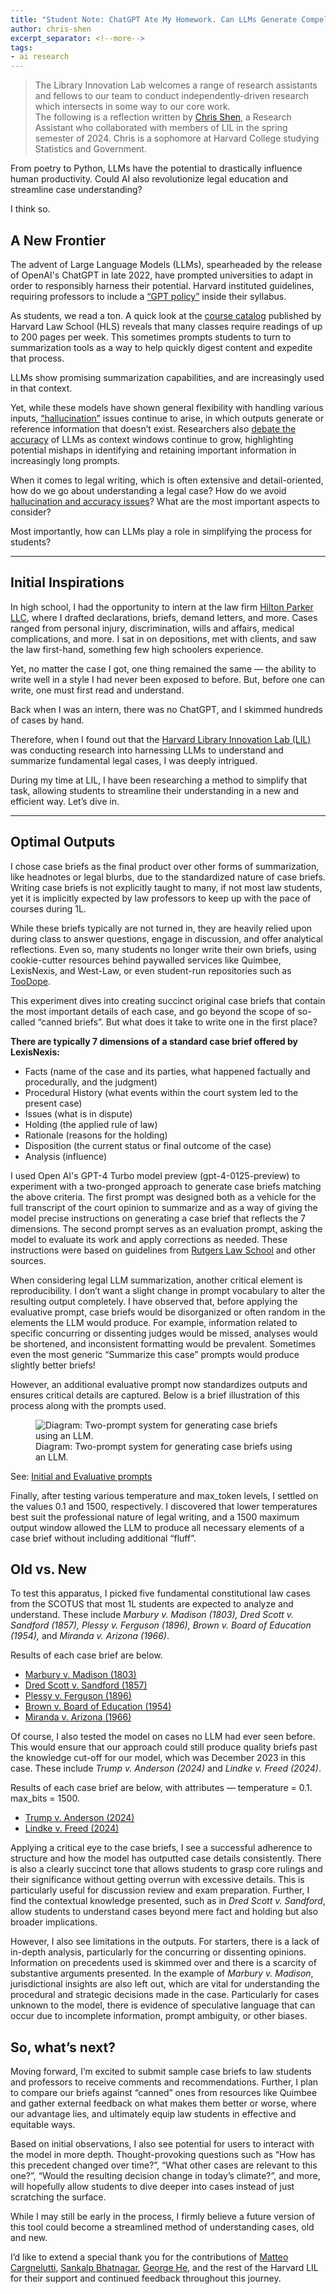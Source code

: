 ```yaml
---
title: "Student Note: ChatGPT Ate My Homework. Can LLMs Generate Compelling Case Briefs?"
author: chris-shen
excerpt_separator: <!--more-->
tags:
- ai research
---
```


> The Library Innovation Lab welcomes a range of research assistants and fellows to our team to conduct independently-driven research which intersects in some way to our core work.<br>
> The following is a reflection written by [Chris Shen](/about/#chris-shen), a Research Assistant who collaborated with members of LIL in the spring semester of 2024. Chris is a sophomore at Harvard College studying Statistics and Government.

From poetry to Python, LLMs have the potential to drastically influence human productivity. Could AI also revolutionize legal education and streamline case understanding? 

I think so.

<!--more-->

## A New Frontier

The advent of Large Language Models (LLMs), spearheaded by the release of OpenAI's ChatGPT in late 2022, have prompted universities to adapt in order to responsibly harness their potential. Harvard instituted guidelines, requiring professors to include a [“GPT policy”](https://oue.fas.harvard.edu/ai-guidance) inside their syllabus. 

As students, we read a ton. A quick look at the [course catalog](https://hls.harvard.edu/wp-content/uploads/course-catalogs/hls-course-catalog-2023-2024.pdf) published by Harvard Law School (HLS) reveals that many classes require readings of up to 200 pages per week. This sometimes prompts students to turn to summarization tools as a way to help quickly digest content and expedite that process. 

LLMs show promising summarization capabilities, and are increasingly used in that context.

Yet, while these models have shown general flexibility with handling various inputs, [“hallucination”](https://arxiv.org/abs/2401.06796) issues continue to arise, in which outputs generate or reference information that doesn’t exist. Researchers also [debate the accuracy](https://arxiv.org/abs/2404.06654) of LLMs as context windows continue to grow, highlighting potential mishaps in identifying and retaining important information in increasingly long prompts.

When it comes to legal writing, which is often extensive and detail-oriented, how do we go about understanding a legal case? How do we avoid [hallucination and accuracy issues](https://hai.stanford.edu/news/hallucinating-law-legal-mistakes-large-language-models-are-pervasive)? What are the most important aspects to consider? 

Most importantly, how can LLMs play a role in simplifying the process for students?

---

## Initial Inspirations

In high school, I had the opportunity to intern at the law firm [Hilton Parker LLC](https://hiltonparker.com), where I drafted declarations, briefs, demand letters, and more. Cases ranged from personal injury, discrimination, wills and affairs, medical complications, and more. I sat in on depositions, met with clients, and saw the law first-hand, something few high schoolers experience. 

Yet, no matter the case I got, one thing remained the same –– the ability to write well in a style I had never been exposed to before. But, before one can write, one must first read and understand. 

Back when I was an intern, there was no ChatGPT, and I skimmed hundreds of cases by hand. 

Therefore, when I found out that the [Harvard Library Innovation Lab (LIL)](https://lil.law.harvard.edu) was conducting research into harnessing LLMs to understand and summarize fundamental legal cases, I was deeply intrigued. 

During my time at LIL, I have been researching a method to simplify that task, allowing students to streamline their understanding in a new and efficient way. Let’s dive in.

---

## Optimal Outputs

I chose case briefs as the final product over other forms of summarization, like headnotes or legal blurbs, due to the standardized nature of case briefs. Writing case briefs is not explicitly taught to many, if not most law students, yet it is implicitly expected by law professors to keep up with the pace of courses during 1L. 

While these briefs typically are not turned in, they are heavily relied upon during class to answer questions, engage in discussion, and offer analytical reflections. Even so, many students no longer write their own briefs, using cookie-cutter resources behind paywalled services like Quimbee, LexisNexis, and West-Law, or even student-run repositories such as [TooDope](https://toodope.org).

This experiment dives into creating succinct original case briefs that contain the most important details of each case, and go beyond the scope of so-called “canned briefs”. But what does it take to write one in the first place?

**There are typically 7 dimensions of a standard case brief offered by LexisNexis:**

- Facts (name of the case and its parties, what happened factually and procedurally, and the judgment)
- Procedural History (what events within the court system led to the present case)
- Issues (what is in dispute)
- Holding (the applied rule of law)
- Rationale (reasons for the holding)
-  Disposition (the current status or final outcome of the case)
- Analysis (influence)

I used Open AI's GPT-4 Turbo model preview (gpt-4-0125-preview) to experiment with a two-pronged approach to generate case briefs matching the above criteria. The first prompt was designed both as a vehicle for the full transcript of the court opinion to summarize and as a way of giving the model precise instructions on generating a case brief that reflects the 7 dimensions. The second prompt serves as an evaluation prompt, asking the model to evaluate its work and apply corrections as needed. These instructions were based on guidelines from [Rutgers Law School](https://wp.rutgers.edu/attachments/article/492/Grading-Criteria-for-355-Legal-Writing.pdf) and other sources.

When considering legal LLM summarization, another critical element is reproducibility. I don’t want a slight change in prompt vocabulary to alter the resulting output completely. I have observed that, before applying the evaluative prompt, case briefs would be disorganized or often random in the elements the LLM would produce. For example, information related to specific concurring or dissenting judges would be missed, analyses would be shortened, and inconsistent formatting would be prevalent. Sometimes even the most generic “Summarize this case” prompts would produce slightly better briefs!

However, an additional evaluative prompt now standardizes outputs and ensures critical details are captured. Below is a brief illustration of this process along with the prompts used.

<figure>
    <img src="https://lil-blog-media.s3.amazonaws.com/chris-s-prompting-diagram.webp" alt="Diagram: Two-prompt system for generating case briefs using an LLM.">
    <figcaption>Diagram: Two-prompt system for generating case briefs using an LLM.</figcaption>
</figure>


See: [Initial and Evaluative prompts](/assets/misc/2024-06-10-can-llms-generate-compelling-case-briefs-prompts.pdf)

Finally, after testing various temperature and max_token levels, I settled on the values 0.1 and 1500, respectively. I discovered that lower temperatures best suit the professional nature of legal writing, and a 1500 maximum output window allowed the LLM to produce all necessary elements of a case brief without including additional “fluff”.

## Old vs. New

To test this apparatus, I picked five fundamental constitutional law cases from the SCOTUS that most 1L students are expected to analyze and understand. These include _Marbury v. Madison (1803), Dred Scott v. Sandford (1857), Plessy v. Ferguson (1896), Brown v. Board of Education (1954),_ and _Miranda v. Arizona (1966)_.

Results of each case brief are below.

- [Marbury v. Madison (1803)](/assets/misc/2024-06-10-can-llms-generate-compelling-case-briefs-casebrief01.pdf)
- [Dred Scott v. Sandford (1857)](/assets/misc/2024-06-10-can-llms-generate-compelling-case-briefs-casebrief02.pdf)
- [Plessy v. Ferguson (1896)](/assets/misc/2024-06-10-can-llms-generate-compelling-case-briefs-casebrief03.pdf)
- [Brown v. Board of Education (1954)](/assets/misc/2024-06-10-can-llms-generate-compelling-case-briefs-casebrief04.pdf)
- [Miranda v. Arizona (1966)](/assets/misc/2024-06-10-can-llms-generate-compelling-case-briefs-casebrief05.pdf)

Of course, I also tested the model on cases no LLM had ever seen before. This would ensure that our approach could still produce quality briefs past the knowledge cut-off for our model, which was December 2023 in this case. These include _Trump v. Anderson (2024)_ and _Lindke v. Freed (2024)_. 

Results of each case brief are below, with attributes –– temperature = 0.1. max_bits = 1500.

- [Trump v. Anderson (2024)](/assets/misc/2024-06-10-can-llms-generate-compelling-case-briefs-casebrief06.pdf)
- [Lindke v. Freed (2024)](/assets/misc/2024-06-10-can-llms-generate-compelling-case-briefs-casebrief07.pdf)

Applying a critical eye to the case briefs, I see a successful adherence to structure and how the model has outputted case details consistently. There is also a clearly succinct tone that allows students to grasp core rulings and their significance without getting overrun with excessive details. This is particularly useful for discussion review and exam preparation. Further, I find the contextual knowledge presented, such as in _Dred Scott v. Sandford_, allow students to understand cases beyond mere fact and holding but also broader implications.

However, I also see limitations in the outputs. For starters, there is a lack of in-depth analysis, particularly for the concurring or dissenting opinions. Information on precedents used is skimmed over and there is a scarcity of substantive arguments presented. In the example of _Marbury v. Madison_, jurisdictional insights are also left out, which are vital for understanding the procedural and strategic decisions made in the case. Particularly for cases unknown to the model, there is evidence of speculative language that can occur due to incomplete information, prompt ambiguity, or other biases.

## So, what’s next?

Moving forward, I’m excited to submit sample case briefs to law students and professors to receive comments and recommendations. Further, I plan to compare our briefs against “canned” ones from resources like Quimbee and gather external feedback on what makes them better or worse, where our advantage lies, and ultimately equip law students in effective and equitable ways.

Based on initial observations, I also see potential for users to interact with the model in more depth. Thought-provoking questions such as “How has this precedent changed over time?”, “What other cases are relevant to this one?”, “Would the resulting decision change in today’s climate?”, and more, will hopefully allow students to dive deeper into cases instead of just scratching the surface.

While I may still be early in the process, I firmly believe a future version of this tool could become a streamlined method of understanding cases, old and new. 

I’d like to extend a special thank you for the contributions of [Matteo Cargnelutti](/about/#matteo-cargnelutti), [Sankalp Bhatnagar](/about/#sankalp-bhatnagar), [George He](/about/#george-he), and the rest of the Harvard LIL for their support and continued feedback throughout this journey.